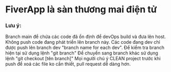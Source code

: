# FiverApp là sàn thương mai điện tử 

### Lưu ý:

Branch main để chứa các code đã ổn định để devOps build và đưa lên host. Không push code đang phát triển lên branch này.
Các code đang dev chỉ được push lên branch dev "branch name for each dev".
Để kiểm tra branch hiện tại sử dụng lệnh "git branch"
Để chuyển sang branch khác sử dụng lệnh "git checkout [tên branch]"
Mọi người chú ý CLEAN project trước khi push để xoá các file ko cần thiết, pull request dễ dàng hơn.
